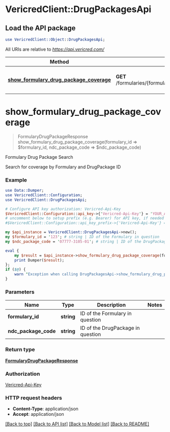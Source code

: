 # VericredClient::DrugPackagesApi

## Load the API package
```perl
use VericredClient::Object::DrugPackagesApi;
```

All URIs are relative to *https://api.vericred.com/*

Method | HTTP request | Description
------------- | ------------- | -------------
[**show_formulary_drug_package_coverage**](DrugPackagesApi.md#show_formulary_drug_package_coverage) | **GET** /formularies/{formulary_id}/drug_packages/{ndc_package_code} | Formulary Drug Package Search


# **show_formulary_drug_package_coverage**
> FormularyDrugPackageResponse show_formulary_drug_package_coverage(formulary_id => $formulary_id, ndc_package_code => $ndc_package_code)

Formulary Drug Package Search

Search for coverage by Formulary and DrugPackage ID

### Example 
```perl
use Data::Dumper;
use VericredClient::Configuration;
use VericredClient::DrugPackagesApi;

# Configure API key authorization: Vericred-Api-Key
$VericredClient::Configuration::api_key->{'Vericred-Api-Key'} = 'YOUR_API_KEY';
# uncomment below to setup prefix (e.g. Bearer) for API key, if needed
#$VericredClient::Configuration::api_key_prefix->{'Vericred-Api-Key'} = "Bearer";

my $api_instance = VericredClient::DrugPackagesApi->new();
my $formulary_id = '123'; # string | ID of the Formulary in question
my $ndc_package_code = '07777-3105-01'; # string | ID of the DrugPackage in question

eval { 
    my $result = $api_instance->show_formulary_drug_package_coverage(formulary_id => $formulary_id, ndc_package_code => $ndc_package_code);
    print Dumper($result);
};
if ($@) {
    warn "Exception when calling DrugPackagesApi->show_formulary_drug_package_coverage: $@\n";
}
```

### Parameters

Name | Type | Description  | Notes
------------- | ------------- | ------------- | -------------
 **formulary_id** | **string**| ID of the Formulary in question | 
 **ndc_package_code** | **string**| ID of the DrugPackage in question | 

### Return type

[**FormularyDrugPackageResponse**](FormularyDrugPackageResponse.md)

### Authorization

[Vericred-Api-Key](../README.md#Vericred-Api-Key)

### HTTP request headers

 - **Content-Type**: application/json
 - **Accept**: application/json

[[Back to top]](#) [[Back to API list]](../README.md#documentation-for-api-endpoints) [[Back to Model list]](../README.md#documentation-for-models) [[Back to README]](../README.md)

